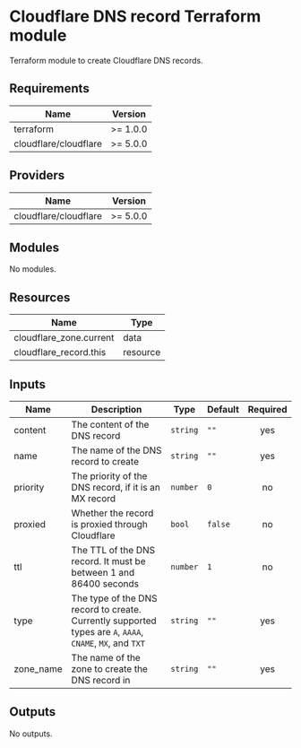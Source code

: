# Cloudflare DNS record Terraform module

Terraform module to create Cloudflare DNS records.

## Requirements

| Name                  | Version  |
| --------------------- | -------- |
| terraform             | >= 1.0.0 |
| cloudflare/cloudflare | >= 5.0.0 |

## Providers

| Name                  | Version  |
| --------------------- | -------- |
| cloudflare/cloudflare | >= 5.0.0 |

## Modules

No modules.

## Resources

| Name                    | Type     |
| ----------------------- | -------- |
| cloudflare_zone.current | data     |
| cloudflare_record.this  | resource |

## Inputs

| Name      | Description                                                                                               | Type     | Default | Required |
| --------- | --------------------------------------------------------------------------------------------------------- | -------- | ------- | :------: |
| content   | The content of the DNS record                                                                             | `string` | `""`    |   yes    |
| name      | The name of the DNS record to create                                                                      | `string` | `""`    |   yes    |
| priority  | The priority of the DNS record, if it is an MX record                                                     | `number` | `0`     |    no    |
| proxied   | Whether the record is proxied through Cloudflare                                                          | `bool`   | `false` |    no    |
| ttl       | The TTL of the DNS record. It must be between 1 and 86400 seconds                                         | `number` | `1`     |    no    |
| type      | The type of the DNS record to create. Currently supported types are `A`, `AAAA`, `CNAME`, `MX`, and `TXT` | `string` | `""`    |   yes    |
| zone_name | The name of the zone to create the DNS record in                                                          | `string` | `""`    |   yes    |

## Outputs

No outputs.
